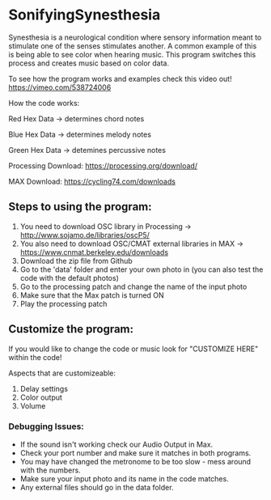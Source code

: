 # SonifyingSynesthesia
Synesthesia is a neurological condition where sensory information meant to stimulate one of the senses stimulates another. A common example of this is being able to see color when hearing music. This program switches this process and creates music based on color data. 

To see how the program works and examples check this video out! 
https://vimeo.com/538724006

How the code works: 

Red Hex Data -> determines chord notes 

Blue Hex Data -> determines melody notes

Green Hex Data -> detemines percussive notes 

Processing Download: https://processing.org/download/

MAX Download: https://cycling74.com/downloads

## Steps to using the program: 

1. You need to download OSC library in Processing -> http://www.sojamo.de/libraries/oscP5/ 
2. You also need to download OSC/CMAT external libraries in MAX -> https://www.cnmat.berkeley.edu/downloads
3. Download the zip file from Github
4. Go to the 'data' folder and enter your own photo in (you can also test the code with the default photos) 
5. Go to the processing patch and change the name of the input photo
6. Make sure that the Max patch is turned ON 
7. Play the processing patch

## Customize the program:

If you would like to change the code or music look for "CUSTOMIZE HERE" within the code!

Aspects that are customizeable:

1. Delay settings 
2. Color output 
3. Volume 

### Debugging Issues: 

- If the sound isn't working check our Audio Output in Max.
- Check your port number and make sure it matches in both programs. 
- You may have changed the metronome to be too slow - mess around with the numbers. 
- Make sure your input photo and its name in the code matches.
- Any external files should go in the data folder. 

